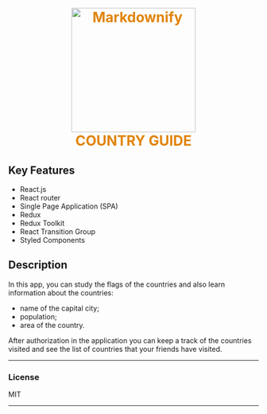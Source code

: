 <h1 align="center">
  <br>
  <a  
style="text-decoration: none; color: #e1840b;"
href="https://myvisitedcountries.netlify.app/">
<img src="https://myvisitedcountries.netlify.app/img/shared/logo.png" alt="Markdownify" width="250">
  <br>
  COUNTRY GUIDE
  <br>
</a>
</h1>

## Key Features

* React.js
* React router
* Single Page Application (SPA)
* Redux
* Redux Toolkit
* React Transition Group
* Styled Components

## Description

In this app, you can study the flags of the countries and also learn information about the countries:
- name of the capital city;
- population;
- area of the country.

After authorization in the application you can keep a track of the countries visited and see the list of countries
that your friends have visited.

---
### License

MIT

---
